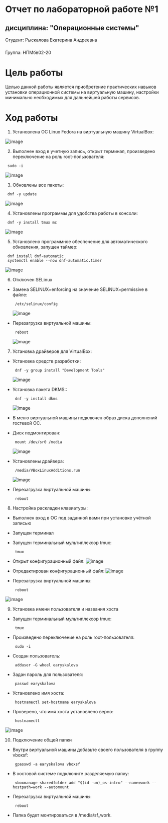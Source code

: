 # Отчет по лабораторной работе №1 
## дисциплина: "Операционные системы"

Студент: Рыскалова Екатерина Андреевна
###
Группа: НПМбв02-20


# Цель работы

Целью данной работы является приобретение практических навыков установки операционной системы на виртуальную машину, настройки минимально необходимых для дальнейшей работы сервисов.

# Ход работы

1.   Установлена ОС Linux Fedora на виртуальную машину VirtualBox:


   ![image](https://github.com/rinakatty/study_2023-2024_os-intro/assets/160457049/a5b5134b-8d4e-41d7-9c6d-540707a29f47)

2.   Выполнен вход в учетную запись, открыт терминал, произведено переключение на роль root-пользователя:

   
   ``` shell
    sudo -i
   ```

   ![image](https://github.com/rinakatty/study_2023-2024_os-intro/assets/160457049/37fd64d8-7474-428d-b6ec-9049277b09af)

3.   Обновлены все пакеты:
   ``` shell
    dnf -y update
   ```
![image](https://github.com/rinakatty/study_2023-2024_os-intro/assets/160457049/16665252-3519-489d-a810-602e67a0b70c)


4.   Установлены программы для удобства работы в консоли:
   ``` shell
    dnf -y install tmux mc
   ```
![image](https://github.com/rinakatty/study_2023-2024_os-intro/assets/160457049/1ced0159-e43a-4513-8622-6a339456ece1)

5.   Установлено программное обеспечение для автоматического обновления, запущен таймер:
   ``` shell
    dnf install dnf-automatic
    systemctl enable --now dnf-automatic.timer
   ```
![image](https://github.com/rinakatty/study_2023-2024_os-intro/assets/160457049/32c1b648-c6f8-4cf5-ae67-a5831ae2ffaf)


6.   Отключен SELinux
- Замена SELINUX=enforcing на значение SELINUX=permissive в файле:
   ``` shell
    /etc/selinux/config
   ```
   ![image](https://github.com/rinakatty/study_2023-2024_os-intro/assets/160457049/e291c766-4ba0-49b6-8409-30a3faf81243)

- Перезагрузка виртуальной машины:
   ``` shell
    reboot
   ```
   ![image](https://github.com/rinakatty/study_2023-2024_os-intro/assets/160457049/b91d1d6d-e11e-4c97-ac46-211a340d6559)

7.   Установка драйверов для VirtualBox:
- Установка средств разработки:
   ``` shell
    dnf -y group install "Development Tools"
   ```
   ![image](https://github.com/rinakatty/study_2023-2024_os-intro/assets/160457049/754c73c2-84e6-4045-b309-d7b0ebd61e06)
    
- Установка пакета DKMS::
   ``` shell
    dnf -y install dkms
   ```
   ![image](https://github.com/rinakatty/study_2023-2024_os-intro/assets/160457049/3108cc66-4d35-4c30-80e5-52b618f80a7d)

- В меню виртуальной машины подключен образ диска дополнений гостевой ОС.
- Диск подмонтирован:
   ``` shell
    mount /dev/sr0 /media
   ```
   ![image](https://github.com/rinakatty/study_2023-2024_os-intro/assets/160457049/dcffd0a6-058b-4e80-b7bf-939d9907d50a)

- Установлены драйвера:
   ``` shell
    /media/VBoxLinuxAdditions.run
   ```
   ![image](https://github.com/rinakatty/study_2023-2024_os-intro/assets/160457049/96d85b28-d851-4472-96aa-9600f9f72965)

- Перезагрузка виртуальной машины:
   ``` shell
    reboot
   ```
8.   Настройка раскладки клавиатуры:
   
- Выполнен вход в ОС под заданной вами при установке учётной записью
- Запущен терминал
- Запущен терминальный мультиплексор tmux:
   ``` shell
    tmux
   ```  
- Открыт конфигурационный файл:
  ![image](https://github.com/rinakatty/study_2023-2024_os-intro/assets/160457049/d04e2d5d-8213-455f-ae28-c9453d602976)

- Отредактирован конфигурационный файл:
![image](https://github.com/rinakatty/study_2023-2024_os-intro/assets/160457049/e816a3fb-ebb1-439f-9bb0-6f6677283e93)

- Перезагрузка виртуальной машины:
   ``` shell
    reboot
   ```
![image](https://github.com/rinakatty/study_2023-2024_os-intro/assets/160457049/446c5bca-1cc6-4384-b138-c4604396080c)

9.   Установка имени пользователя и названия хоста

- Запущен терминальный мультиплексор tmux:
   ``` shell
    tmux
   ```
- Произведено переключение на роль root-пользователя:
   ``` shell
    sudo -i
   ```
- Создан пользователь:
   ``` shell
    adduser -G wheel earyskalova
   ```
- Задан пароль для пользователя:
   ``` shell
    passwd earyskalova
   ```
- Установлено имя хоста:
   ``` shell
    hostnamectl set-hostname earyskalova
   ```
- Проверено, что имя хоста установлено верно:
   ``` shell
    hostnamectl
   ```
 ![image](https://github.com/rinakatty/study_2023-2024_os-intro/assets/160457049/146a9b60-b911-47d7-ad5e-fe074c0cba32)
   
10. Подключение общей папки
- Внутри виртуальной машины добавьте своего пользователя в группу vboxsf:
   ``` shell
    gpasswd -a earyskalova vboxsf
   ```
- В хостовой системе подключите разделяемую папку:
   ``` shell
    vboxmanage sharedfolder add "$(id -un)_os-intro" --name=work --hostpath=work --automount
   ```
- Перезагрузка виртуальной машины:
   ``` shell
    reboot
   ```
- Папка будет монтироваться в /media/sf_work.    

